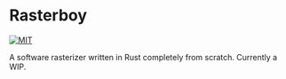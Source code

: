 # Rasterboy
[![MIT](https://img.shields.io/github/license/Namr/rasterboy)](https://github.com/namr/rasterboy/blob/main/LICENSE-MIT)

A software rasterizer written in Rust completely from scratch. Currently a WIP.

